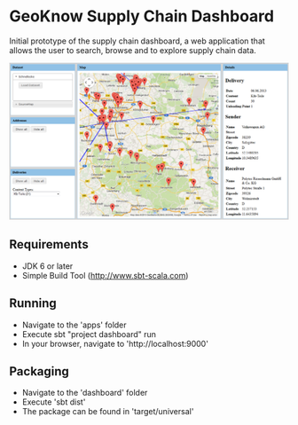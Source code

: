 # GeoKnow Supply Chain Dashboard

Initial prototype of the supply chain dashboard, a web application that allows the user to search, browse and to explore supply chain data.

![Screenshot](screenshot.png)

## Requirements

- JDK 6 or later
- Simple Build Tool (http://www.sbt-scala.com)
 
## Running

- Navigate to the 'apps' folder
- Execute sbt "project dashboard" run
- In your browser, navigate to 'http://localhost:9000'

## Packaging

- Navigate to the 'dashboard' folder
- Execute 'sbt dist'
- The package can be found in 'target/universal'
